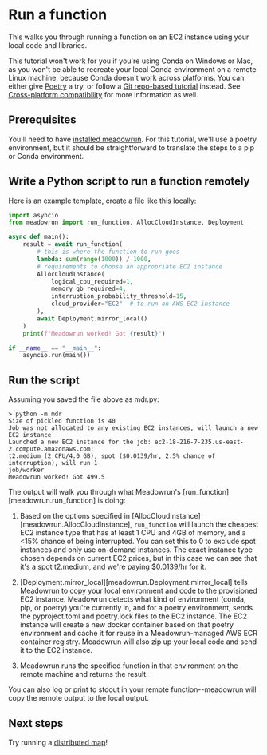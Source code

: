 # Run a function

This walks you through running a function on an EC2 instance using your local code and
libraries.

This tutorial won't work for you if you're using Conda on Windows or Mac, as you won't
be able to recreate your local Conda environment on a remote Linux machine, because
Conda doesn't work across platforms. You can either give
[Poetry](https://python-poetry.org/) a try, or follow a [Git repo-based
tutorial](/tutorial/run_function_git_conda) instead. See [Cross-platform
compatibility](/explanation/deployment/#cross-platform-compatibility) for more
information as well.


## Prerequisites

You'll need to have [installed meadowrun](/tutorial/install). For this tutorial, we'll
use a poetry environment, but it should be straightforward to translate the steps to a
pip or Conda environment.


## Write a Python script to run a function remotely

Here is an example template, create a file like this locally:

```python
import asyncio
from meadowrun import run_function, AllocCloudInstance, Deployment

async def main():
    result = await run_function(
        # this is where the function to run goes
        lambda: sum(range(1000)) / 1000,
        # requirements to choose an appropriate EC2 instance
        AllocCloudInstance(
            logical_cpu_required=1,
            memory_gb_required=4,
            interruption_probability_threshold=15,
            cloud_provider="EC2"  # to run on AWS EC2 instance
        ),
        await Deployment.mirror_local()
    )
    print(f"Meadowrun worked! Got {result}")

if __name__ == "__main__":
    asyncio.run(main())
```

## Run the script

Assuming you saved the file above as mdr.py:

```
> python -m mdr
Size of pickled function is 40
Job was not allocated to any existing EC2 instances, will launch a new EC2 instance
Launched a new EC2 instance for the job: ec2-18-216-7-235.us-east-2.compute.amazonaws.com:
t2.medium (2 CPU/4.0 GB), spot ($0.0139/hr, 2.5% chance of interruption), will run 1
job/worker
Meadowrun worked! Got 499.5
```

The output will walk you through what Meadowrun's [run_function][meadowrun.run_function]
is doing:

1. Based on the options specified in [AllocCloudInstance][meadowrun.AllocCloudInstance],
   `run_function` will launch the cheapest EC2 instance type that has at least 1 CPU and
   4GB of memory, and a <15% chance of being interrupted. You can set this to 0 to
   exclude spot instances and only use on-demand instances. The exact instance type
   chosen depends on current EC2 prices, but in this case we can see that it's a spot
   t2.medium, and we're paying $0.0139/hr for it.

2. [Deployment.mirror_local][meadowrun.Deployment.mirror_local] tells Meadowrun to copy
   your local environment and code to the provisioned EC2 instance. Meadowrun detects what
   kind of environment (conda, pip, or poetry) you're currently in, and for a poetry
   environment, sends the pyproject.toml and poetry.lock files to the EC2 instance. The EC2
   instance will create a new docker container based on that poetry environment and cache
   it for reuse in a Meadowrun-managed AWS ECR container registry. Meadowrun will also zip
   up your local code and send it to the EC2 instance.

3. Meadowrun runs the specified function in that environment on the remote machine and
   returns the result.


You can also log or print to stdout in your remote function--meadowrun will copy the
remote output to the local output.


## Next steps

Try running a [distributed map](/tutorial/run_map)!
